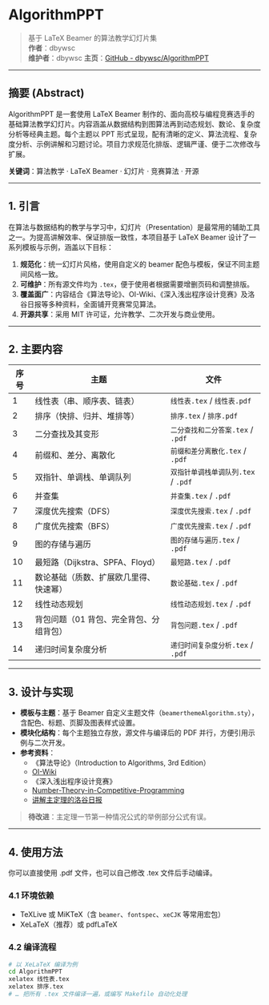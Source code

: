 # AlgorithmPPT

> 基于 LaTeX Beamer 的算法教学幻灯片集  
> **作者**：dbywsc  
> **维护者**：dbywsc
> **主页**：[GitHub - dbywsc/AlgorithmPPT](https://github.com/dbywsc/AlgorithmPPT)

---

## 摘要 (Abstract)

AlgorithmPPT 是一套使用 LaTeX Beamer 制作的、面向高校与编程竞赛选手的基础算法教学幻灯片。内容涵盖从数据结构到图算法再到动态规划、数论、复杂度分析等经典主题。每个主题以 PPT 形式呈现，配有清晰的定义、算法流程、复杂度分析、示例讲解和习题讨论。项目力求规范化排版、逻辑严谨、便于二次修改与扩展。

**关键词**：算法教学 · LaTeX Beamer · 幻灯片 · 竞赛算法 · 开源

---

## 1. 引言

在算法与数据结构的教学与学习中，幻灯片（Presentation）是最常用的辅助工具之一。为提高讲解效率、保证排版一致性，本项目基于 LaTeX Beamer 设计了一系列模板与示例，涵盖以下目标：

1. **规范化**：统一幻灯片风格，使用自定义的 beamer 配色与模板，保证不同主题间风格一致。  
2. **可维护**：所有源文件均为 `.tex`，便于使用者根据需要增删页码和调整排版。  
3. **覆盖面广**：内容结合《算法导论》、OI-Wiki、《深入浅出程序设计竞赛》及洛谷日报等多种资料，全面铺开竞赛常见算法。  
4. **开源共享**：采用 MIT 许可证，允许教学、二次开发与商业使用。

---

## 2. 主要内容

| 序号 | 主题                                 | 文件                                |
| ---- | ------------------------------------ | ----------------------------------- |
| 1    | 线性表（串、顺序表、链表）           | `线性表.tex` / `线性表.pdf`         |
| 2    | 排序（快排、归并、堆排等）           | `排序.tex` / `排序.pdf`            |
| 3    | 二分查找及其变形                     | `二分查找和二分答案.tex` / `.pdf`   |
| 4    | 前缀和、差分、离散化                 | `前缀和差分离散化.tex` / `.pdf`     |
| 5    | 双指针、单调栈、单调队列             | `双指针单调栈单调队列.tex` / `.pdf` |
| 6    | 并查集                               | `并查集.tex` / `.pdf`               |
| 7    | 深度优先搜索（DFS）                  | `深度优先搜索.tex` / `.pdf`         |
| 8    | 广度优先搜索（BFS）                  | `广度优先搜索.tex` / `.pdf`         |
| 9    | 图的存储与遍历                       | `图的存储与遍历.tex` / `.pdf`       |
| 10   | 最短路（Dijkstra、SPFA、Floyd）      | `最短路.tex` / `.pdf`               |
| 11   | 数论基础（质数、扩展欧几里得、快速幂）| `数论基础.tex` / `.pdf`             |
| 12   | 线性动态规划                         | `线性动态规划.tex` / `.pdf`         |
| 13   | 背包问题（01 背包、完全背包、分组背包）| `背包问题.tex` / `.pdf`             |
| 14   | 递归时间复杂度分析                   | `递归时间复杂度分析.tex` / `.pdf`   |

---

## 3. 设计与实现

- **模板与主题**：基于 Beamer 自定义主题文件（`beamerthemeAlgorithm.sty`），含配色、标题、页脚及图表样式设置。  
- **模块化结构**：每个主题独立存放，源文件与编译后的 PDF 并行，方便引用示例与二次开发。  
- **参考资料**：  
  - 《算法导论》（Introduction to Algorithms, 3rd Edition）  
  - [OI-Wiki](https://oi-wiki.org/)  
  - 《深入浅出程序设计竞赛》
  - [Number-Theory-in-Competitive-Programming](https://github.com/GitPinkRabbit/Number-Theory-in-Competitive-Programming)
  - [讲解主定理的洛谷日报](https://www.luogu.com.cn/article/awubkrso)

> **待改进**：主定理一节第一种情况公式的举例部分公式有误。

---

## 4. 使用方法

你可以直接使用 .pdf 文件，也可以自己修改 .tex 文件后手动编译。

### 4.1 环境依赖

- TeXLive 或 MiKTeX（含 `beamer`、`fontspec`、`xeCJK` 等常用宏包）  
- XeLaTeX（推荐）或 pdfLaTeX  

### 4.2 编译流程

```bash
# 以 XeLaTeX 编译为例
cd AlgorithmPPT
xelatex 线性表.tex
xelatex 排序.tex
# … 把所有 .tex 文件编译一遍，或编写 Makefile 自动化处理

